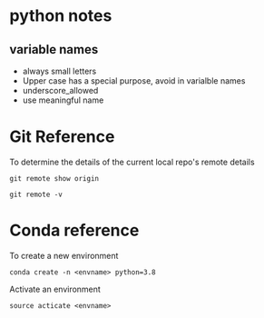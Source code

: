 # python notes

## variable names

* always small letters
* Upper case has a special purpose, avoid in varialble names
* underscore_allowed
* use meaningful name


# Git Reference

To determine the details of the current local repo's remote details 
 ```
 git remote show origin 
 ```
 ```
 git remote -v
 ```
 
 
 # Conda reference
 
To create a new environment  
``` 
conda create -n <envname> python=3.8
```
Activate an environment
```
source acticate <envname>
```
